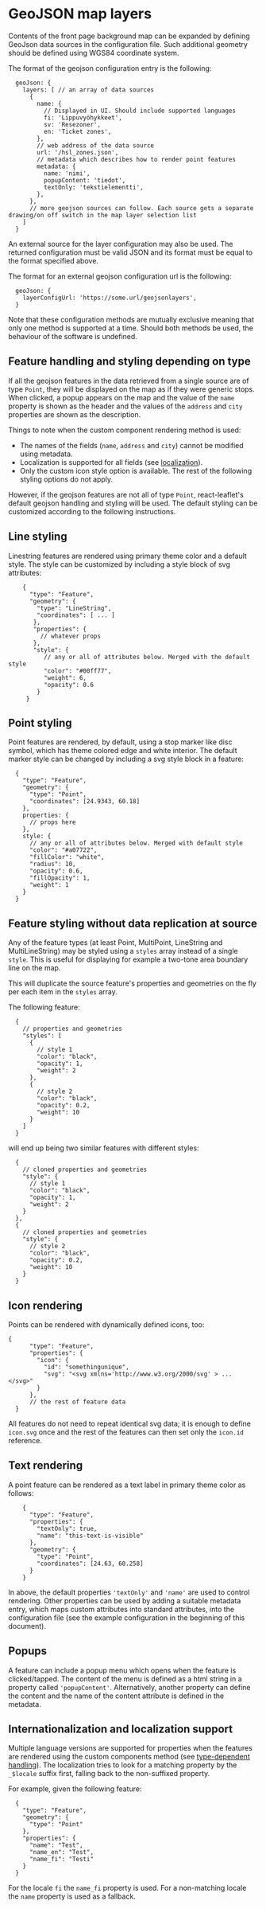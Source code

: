 # GeoJSON map layers

Contents of the front page background map can be expanded by defining GeoJson data sources in the configuration file.
Such additional geometry should be defined using WGS84 coordinate system.

The format of the geojson configuration entry is the following:

```
  geoJson: {
    layers: [ // an array of data sources
      {
        name: {
          // Displayed in UI. Should include supported languages
          fi: 'Lippuvyöhykkeet',
          sv: 'Resezoner',
          en: 'Ticket zones',
        },
        // web address of the data source
        url: '/hsl_zones.json',
        // metadata which describes how to render point features
        metadata: {
          name: 'nimi',
          popupContent: 'tiedot',
          textOnly: 'tekstielementti',
        },
      },
      // more geojson sources can follow. Each source gets a separate drawing/on off switch in the map layer selection list
    ]
  }
```

An external source for the layer configuration may also be used. The returned configuration must be valid JSON and its format must be equal to the format specified above.

The format for an external geojson configuration url is the following:

```
  geoJson: {
    layerConfigUrl: 'https://some.url/geojsonlayers',
  }
```

Note that these configuration methods are mutually exclusive meaning that only one method is supported at a time. Should both methods be used, the behaviour of the software is undefined.

## Feature handling and styling depending on type

If all the geojson features in the data retrieved from a single source are of type `Point`, they will be displayed on the map as if they were generic stops. When clicked, a popup appears on the map and the value of the `name` property is shown as the header and the values of the `address` and `city` properties are shown as the description.

Things to note when the custom component rendering method is used:

* The names of the fields (`name`, `address` and `city`) cannot be modified using metadata.
* Localization is supported for all fields (see [localization](#internationalization-and-localization-support)).
* Only the custom icon style option is available. The rest of the following styling options do not apply.

However, if the geojson features are not all of type `Point`, react-leaflet's default geojson handling and styling will be used. The default styling can be customized according to the following instructions.

## Line styling

Linestring features are rendered using primary theme color and a default style.
The style can be customized by including a style block of svg attributes:

```
    {
      "type": "Feature",
      "geometry": {
        "type": "LineString",
        "coordinates": [ ... ]
       },
       "properties": {
         // whatever props
       },
       "style": {
          // any or all of attributes below. Merged with the default style
          "color": "#00ff77",
          "weight": 6,
          "opacity": 0.6
        }
     }
```

## Point styling

Point features are rendered, by default, using a stop marker like disc symbol, which has theme colored edge and white interior.
The default marker style can be changed by including a svg style block in a feature:

```
  {
    "type": "Feature",
    "geometry": {
      "type": "Point",
      "coordinates": [24.9343, 60.18]
    },
    properties: {
      // props here
    },
    style: {
      // any or all of attributes below. Merged with default style
      "color": "#a07722",
      "fillColor": "white",
      "radius": 10,
      "opacity": 0.6,
      "fillOpacity": 1,
      "weight": 1
    }
  }
```

## Feature styling without data replication at source

Any of the feature types (at least Point, MultiPoint, LineString and MultiLineString) may be styled using a `styles` array instead of a single `style`. This is useful for displaying for example a two-tone area boundary line on the map.

This will duplicate the source feature's properties and geometries on the fly per each item in the `styles` array.

The following feature:

```
  {
    // properties and geometries
    "styles": [
      {
        // style 1
        "color": "black",
        "opacity": 1,
        "weight": 2
      },
      {
        // style 2
        "color": "black",
        "opacity": 0.2,
        "weight": 10
      }
    ]
  }
```

will end up being two similar features with different styles:

```
  {
    // cloned properties and geometries
    "style": {
      // style 1
      "color": "black",
      "opacity": 1,
      "weight": 2
    }
  },
  {
    // cloned properties and geometries
    "style": {
      // style 2
      "color": "black",
      "opacity": 0.2,
      "weight": 10
    }
  }
```

## Icon rendering

Points can be rendered with dynamically defined icons, too:

```
{
      "type": "Feature",
      "properties": {
        "icon": {
          "id": "somethingunique",
          "svg": "<svg xmlns='http://www.w3.org/2000/svg' > ... </svg>"
        }
      },
      // the rest of feature data
  }
```

All features do not need to repeat identical svg data; it is enough to define `icon.svg` once and the rest of the features can then set only the `icon.id` reference.

## Text rendering

A point feature can be rendered as a text label in primary theme color as follows:

```
    {
      "type": "Feature",
      "properties": {
        "textOnly": true,
        "name": "this-text-is-visible"
      },
      "geometry": {
        "type": "Point",
        "coordinates": [24.63, 60.258]
      }
    }
```

In above, the default properties `'textOnly'` and `'name'` are used to control rendering. Other properties can be
used by adding a suitable metadata entry, which maps custom attributes into standard attributes,
into the configuration file (see the example configuration in the beginning of this document).

## Popups

A feature can include a popup menu which opens when the feature is clicked/tapped.
The content of the menu is defined as a html string in a property called `'popupContent'`. Alternatively,
another property can define the content and the name of the content attribute is defined in the metadata.

## Internationalization and localization support

Multiple language versions are supported for properties when the features are rendered using the custom components method (see [type-dependent handling](#feature-handling-and-styling-depending-on-type)). The localization tries to look for a matching property by the `_$locale` suffix first, falling back to the non-suffixed property.

For example, given the following feature:

```
  {
    "type": "Feature",
    "geometry": {
      "type": "Point"
    },
    "properties": {
      "name": "Test",
      "name_en": "Test",
      "name_fi": "Testi"
    }
  }
```

For the locale `fi` the `name_fi` property is used. For a non-matching locale the `name` property is used as a fallback.
